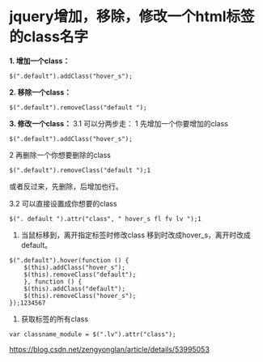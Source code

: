 # jquery增加，移除，修改一个html标签的class名字

**1. 增加一个class：**

```
$(".default").addClass("hover_s");
```

**2. 移除一个class：**

```
$(".default").removeClass("default ");
```

**3. 修改一个class：** 
3.1 可以分两步走： 
1 先增加一个你要增加的class

```
$(".default").addClass("hover_s");
```

2 再删除一个你想要删除的class

```
$(".default").removeClass("default ");1
```

或者反过来，先删除，后增加也行。

3.2 可以直接设置成你想要的class

```
$(". default ").attr("class", " hover_s fl fv lv ");1
```

1. 当鼠标移到，离开指定标签时修改class 
   移到时改成hover_s，离开时改成default。

```
$(".default").hover(function () {
    $(this).addClass("hover_s");
    $(this).removeClass("default");
    }, function () {
    $(this).addClass("default");
    $(this).removeClass("hover_s");
});1234567
```

1. 获取标签的所有class

```
var classname_module = $(".lv").attr("class");
```





https://blog.csdn.net/zengyonglan/article/details/53995053
